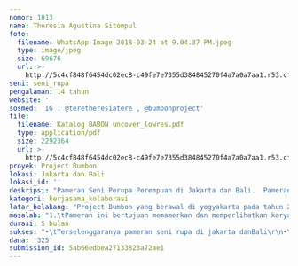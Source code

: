 ```yaml
---
nomor: 1013
nama: Theresia Agustina Sitompul
foto:
  filename: WhatsApp Image 2018-03-24 at 9.04.37 PM.jpeg
  type: image/jpeg
  size: 69676
  url: >-
    http://5c4cf848f6454dc02ec8-c49fe7e7355d384845270f4a7a0a7aa1.r53.cf2.rackcdn.com/646127e3-67ef-42f9-8e76-5fb83fb38b4c/WhatsApp%20Image%202018-03-24%20at%209.04.37%20PM.jpeg
seni: seni_rupa
pengalaman: 14 tahun
website: ''
sosmed: 'IG : @teretheresiatere , @bumbonproject'
file:
  filename: Katalog BABON uncover_lowres.pdf
  type: application/pdf
  size: 2292364
  url: >-
    http://5c4cf848f6454dc02ec8-c49fe7e7355d384845270f4a7a0a7aa1.r53.cf2.rackcdn.com/184b361c-3873-4adc-9d9d-65b53a53b4c0/Katalog%20BABON%20uncover_lowres.pdf
proyek: Project Bumbon
lokasi: Jakarta dan Bali
lokasi_id: ''
deskripsi: "Pameran Seni Perupa Perempuan di Jakarta dan Bali.  Pameran diikuti oleh perupa Project Bumbon ditambah perupa perempuan di Jakarta dan Bali. Penyelenggaran pameran Project Bumbon di Jakarta dan Bali dilakukan dengan kuratorial. Tulisan pada katalog pameran dibuat oleh lima orang penulis yang masing-masing akan membahas tema berbeda meliputi tema karya yang dipamerkan, bentuk visual, gagasan dan visi para perupa pada project Bumbon. \r\nPada setiap pameran akan diselenggarakan diskusi serta “Artist Floor Talk” mengundang para perupa perempuan setempat (Jakarta dan Bali), pelaku seni budaya dan masyarakat umum. Artist Floor Talk akan menjadi media interaksi perupa dan masyarakat. Perupa akan bisa berbagi visi berkeseniannya dan proses kreatif yang dijalani. Masyarakat juga akan bisa mengembangkan apresiasi seninya.\r\n"
kategori: kerjasama_kolaborasi
latar_belakang: "Project Bumbon yang berawal di yogyakarta pada tahun 2015 digagas untuk mewadahi perupa perempuan yang mempunyai keselarasan dalam visi berkesenian. Diantaranya adalah tetap berkarya ditengah peran sebagai ibu rumah tangga serta ingin saling menguatkan dalam berkesenian. Kami juga menyadari dalam berkesenian membutuhkan sistem pendukung dan project Bumbon digagas dengan visi dapat menjadi salah satu sistem pendukung perupa perempuan di Indonesia dalam berkesenian. Project Bumbon menjadi media dari keinginan untuk saling menguatkan para perupa perempuan untuk tetap berkarya, menularkan semangat untuk tetap berkarya.\r\nProject Bumbon pertama terdiri dari lima perupa. Pada project kedua jumlah perupa bertambah menjadi 13 orang sesuai dengan salah satu visi Bumbon,menularkan semangat untuk terus berkarya. Setelah menyelenggarakan event yang ke tiga kami menyadari banyak keterbatasan dari project Bumbon. Sampai pada tahun 2018 penyelenggaraan pameran project Bumbon selalu kami kelola bersama, tanpa kuratorial dan manajemen pameran dilakukan oleh perupa dari project Bumbon. Pada tahun 2018 Bumbon akan menyelenggarakan pameran bersama ke 4 dan kami menyadari lingkaran ini butuh diperkuat dan diperluas. \r\n"
masalah: "1.\tPameran ini bertujuan memamerkan dan memperlihatkan karya seni perupa perempuan khususnya Project Bumbon serta proses kreatif yang telah dilalui.\r\n2.\tApresasi serta interaksi dari pameran ini sekaligus sebagai bagian dari perjalanan proses kreatif para perupa dalam project Bumbon. Oleh karena itu terselenggaranya pameran akan menjadi salah satu pemicu untuk langkah berikutnya dalam berkesenian.\r\n3.\tKesempatan berkesenian para perupa perempuan terutama yang telah menjadi ibu berbeda dan butuh dukungan baik dari sesama perupa perempuan ataupun kantong kantong seni yang ada.\r\n"
durasi: 5 bulan
sukses: "•\tTerselenggaranya pameran seni rupa di jakarta danBali\r\n•\tPameran didatangi oleh perupa perempuan di Jakarta dan Bali\r\n•\tAdanya peserta pameran lain dari Jakarta dan Bali\r\n•\tTerbentuknya konsorsium yang akan menyepakati penyelenggaraan pameran Triennalle dengan peserta perupa perempuan berasal dari Indonesia\r\n"
dana: '325'
submission_id: 5ab66edbea27133823a72ae1
---
```

